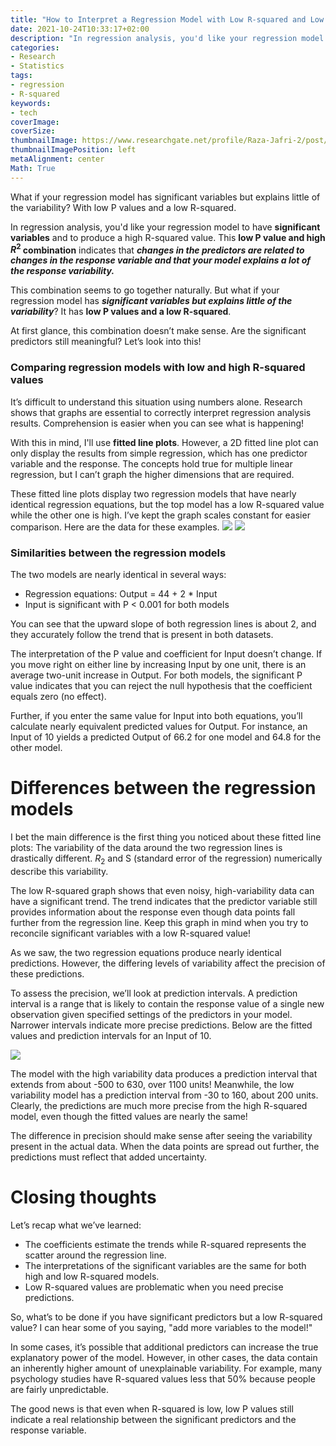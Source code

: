 ```yaml
---
title: "How to Interpret a Regression Model with Low R-squared and Low P values"
date: 2021-10-24T10:33:17+02:00
description: "In regression analysis, you'd like your regression model to have significant variables and to produce a high R-squared value. This low P value / high R2 combination indicates that changes in the predictors are related to changes in the response variable and that your model explains a lot of the response variability."
categories:
- Research
- Statistics
tags:
- regression
- R-squared
keywords:
- tech
coverImage:
coverSize:
thumbnailImage: https://www.researchgate.net/profile/Raza-Jafri-2/post/How_can_I_justify_low_R-squared_values_in_a_simple_traffic_model_occupancy_vs_speed/attachment/59d650ab79197b80779a96ba/AS%3A504277820424192%401497240609553/download/Rsquared.png
thumbnailImagePosition: left
metaAlignment: center
Math: True
---
```

What if your regression model has significant variables but explains little of the variability? With low P values and a low R-squared.
<!--more-->
In regression analysis, you'd like your regression model to have **significant variables** and to produce a high R-squared value. This **low P value and high $R^2$ combination** indicates that ***changes in the predictors are related to changes in the response variable and that your model explains a lot of the response variability.***
<!--more-->
This combination seems to go together naturally. But what if your regression model has ***significant variables but explains little of the variability***? It has **low P values and a low R-squared**.

At first glance, this combination doesn’t make sense. Are the significant predictors still meaningful? Let’s look into this!

### Comparing regression models with low and high R-squared values

It’s difficult to understand this situation using numbers alone. Research shows that graphs are essential to correctly interpret regression analysis results. Comprehension is easier when you can see what is happening!

With this in mind, I'll use **fitted line plots**. However, a 2D fitted line plot can only display the results from simple regression, which has one predictor variable and the response. The concepts hold true for multiple linear regression, but I can’t graph the higher dimensions that are required.

These fitted line plots display two regression models that have nearly identical regression equations, but the top model has a low R-squared value while the other one is high. I’ve kept the graph scales constant for easier comparison. Here are the data for these examples.
![](https://blog.minitab.com/hubfs/Imported_Blog_Media/flp_highvar.png)
![](https://blog.minitab.com/hubfs/Imported_Blog_Media/flp_lowvar.png)

### Similarities between the regression models

The two models are nearly identical in several ways:
* Regression equations: Output  =  44 +  2 * Input
* Input is significant with P < 0.001 for both models

You can see that the upward slope of both regression lines is about 2, and they accurately follow the trend that is present in both datasets.

The interpretation of the P value and coefficient for Input doesn’t change. If you move right on either line by increasing Input by one unit, there is an average two-unit increase in Output. For both models, the significant P value indicates that you can reject the null hypothesis that the coefficient equals zero (no effect).

Further, if you enter the same value for Input into both equations, you’ll calculate nearly equivalent predicted values for Output. For instance, an Input of 10 yields a predicted Output of 66.2 for one model and 64.8 for the other model.

# Differences between the regression models

I bet the main difference is the first thing you noticed about these fitted line plots: The variability of the data around the two regression lines is drastically different. $R_2$ and S (standard error of the regression) numerically describe this variability.

The low R-squared graph shows that even noisy, high-variability data can have a significant trend. The trend indicates that the predictor variable still provides information about the response even though data points fall further from the regression line. Keep this graph in mind when you try to reconcile significant variables with a low R-squared value!

As we saw, the two regression equations produce nearly identical predictions. However, the differing levels of variability affect the precision of these predictions.

To assess the precision, we’ll look at prediction intervals. A prediction interval is a range that is likely to contain the response value of a single new observation given specified settings of the predictors in your model. Narrower intervals indicate more precise predictions. Below are the fitted values and prediction intervals for an Input of 10.

![](https://blog.minitab.com/hubfs/Imported_Blog_Media/pred_lowvar.png)

The model with the high variability data produces a prediction interval that extends from about -500 to 630, over 1100 units! Meanwhile, the low variability model has a prediction interval from -30 to 160, about 200 units. Clearly, the predictions are much more precise from the high R-squared model, even though the fitted values are nearly the same!

The difference in precision should make sense after seeing the variability present in the actual data. When the data points are spread out further, the predictions must reflect that added uncertainty.

# Closing thoughts

Let’s recap what we’ve learned:

* The coefficients estimate the trends while R-squared represents the scatter around the regression line.
* The interpretations of the significant variables are the same for both high and low R-squared models.
* Low R-squared values are problematic when you need precise predictions.

So, what’s to be done if you have significant predictors but a low R-squared value? I can hear some of you saying, "add more variables to the model!"

In some cases, it’s possible that additional predictors can increase the true explanatory power of the model. However, in other cases, the data contain an inherently higher amount of unexplainable variability. For example, many psychology studies have R-squared values less that 50% because people are fairly unpredictable.

The good news is that even when R-squared is low, low P values still indicate a real relationship between the significant predictors and the response variable.
